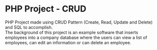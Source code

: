 # PHP Project - CRUD

PHP Project made using CRUD Pattern (Create, Read, Update and Delete) and SQL to accomplish.  
The background of this project is an example software that inserts employees into a company database where the users can view a list of employees, can edit an information or can delete an employee.  
